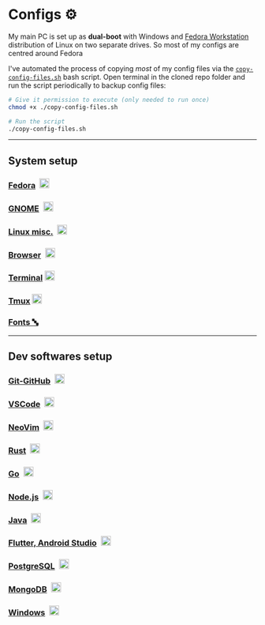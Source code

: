 # Configs ⚙️

My main PC is set up as **dual-boot** with Windows and [Fedora Workstation](https://fedoraproject.org/workstation/) distribution of Linux on two separate drives. So most of my configs are centred around Fedora

I've automated the process of copying _most_ of my config files via the [`copy-config-files.sh`](https://github.com/datkumar/Configs/blob/main/copy-config-files.sh) bash script. Open terminal in the cloned repo folder and run the script periodically to backup config files:

```sh
# Give it permission to execute (only needed to run once)
chmod +x ./copy-config-files.sh

# Run the script
./copy-config-files.sh
```

<!-- File-types okay to link as relative urls: .txt, .html, .json, .conf -->
<!-- For other files, use any of these two url formats: -->
<!-- https://github.com/datkumar/Configs/blob/main/FILE_PATH_FROM_PROJECT_ROOT -->
<!-- https://raw.githubusercontent.com/datkumar/Configs/refs/heads/main/FILE_PATH_FROM_PROJECT_ROOT -->

---

## System setup

### [Fedora](./Fedora/README.md)&ensp;<img alt="Fedora" src='https://upload.wikimedia.org/wikipedia/commons/4/41/Fedora_icon_%282021%29.svg' height="20">

### [GNOME](./GNOME/README.md)&ensp;<img alt="GNOME" src='https://upload.wikimedia.org/wikipedia/commons/thumb/3/39/Gnomelogo-footprint.svg/833px-Gnomelogo-footprint.svg.png' height="20">

### [Linux misc.](./Linux-misc/README.md)&ensp;<img alt="Linux" src="https://upload.wikimedia.org/wikipedia/commons/thumb/3/35/Tux.svg/506px-Tux.svg.png" height="20">

### [Browser](./Browser/README.md)&ensp;<img alt="Firefox" src='https://upload.wikimedia.org/wikipedia/commons/a/a0/Firefox_logo%2C_2019.svg' height="20">

### [Terminal](./Terminal/README.md) <img alt="Terminal" src='https://upload.wikimedia.org/wikipedia/commons/d/da/GNOME_Terminal_icon_2019.svg' height="20">

### [Tmux](./Tmux/README.md) <img alt="Tmux" src="https://raw.githubusercontent.com/tmux/tmux/c8677d3272b69587d8c4e7e5ef9da405e552e8ae/logo/tmux-logomark.svg" height="20">

### [Fonts 🔤](./Fonts/README.md)

<!-- ### [Firmware](./Firmware/README.md)  -->

---

## Dev softwares setup

### [Git-GitHub](./Git-GitHub/README.md)&ensp;<img alt="Git" src='https://git-scm.com/images/logos/downloads/Git-Icon-1788C.svg' height="20">

### [VSCode](./VSCode/README.md)&ensp;<img alt="VSCode" src='https://upload.wikimedia.org/wikipedia/commons/9/9a/Visual_Studio_Code_1.35_icon.svg' height="20">

### [NeoVim](./NeoVim/README.md)&ensp;<img alt="NeoVim" src='https://upload.wikimedia.org/wikipedia/commons/3/3a/Neovim-mark.svg' height="20">

### [Rust](./Rust/README.md)&ensp;<img alt="Rust" src='https://rustacean.net/assets/rustacean-flat-happy.png' height="20">

### [Go](./Go/README.md)&ensp;<img alt="Go" src='https://www.svgrepo.com/show/373635/go-gopher.svg' height="20">

### [Node.js](./NodeJs/README.md)&ensp;<img alt="Node.js" src='https://upload.wikimedia.org/wikipedia/commons/d/d9/Node.js_logo.svg' height="20">

### [Java](./Java/README.md)&ensp;<img alt="Java" src='https://www.svgrepo.com/show/452234/java.svg' height="20">

### [Flutter, Android Studio](./Flutter/README.md)&ensp;<img alt="Flutter" src='https://storage.googleapis.com/cms-storage-bucket/4fd5520fe28ebf839174.svg' height="20">

### [PostgreSQL](./Postgres/README.md)&ensp;<img alt="PostgreSQL" src='https://upload.wikimedia.org/wikipedia/commons/2/29/Postgresql_elephant.svg' height="20">

### [MongoDB](./MongoDB/README.md)&ensp;<img alt="MongoDB"  src="https://www.svgrepo.com/show/373845/mongo.svg" height="20">

<!-- ### [IntelliJ](./IntelliJ/README.md)&ensp;<img alt="IntelliJ" src='https://upload.wikimedia.org/wikipedia/commons/thumb/9/9c/IntelliJ_IDEA_Icon.svg/1200px-IntelliJ_IDEA_Icon.svg.png' height="20"> -->

<!-- ### [Ruby](./Ruby/README.md)&ensp;<img alt="Ruby" src="https://upload.wikimedia.org/wikipedia/commons/7/73/Ruby_logo.svg" height="20"> -->

<!-- ### [Anaconda, Python](./Anaconda_Python/README.md)&ensp;<img alt="Anaconda" src='https://cdn3.iconfinder.com/data/icons/logos-and-brands-adobe/512/267_Python-512.png' height="20"> -->

### [Windows](./Windows/README.md)&ensp;<img alt="Windows" src="https://upload.wikimedia.org/wikipedia/commons/8/87/Windows_logo_-_2021.svg" height="20">